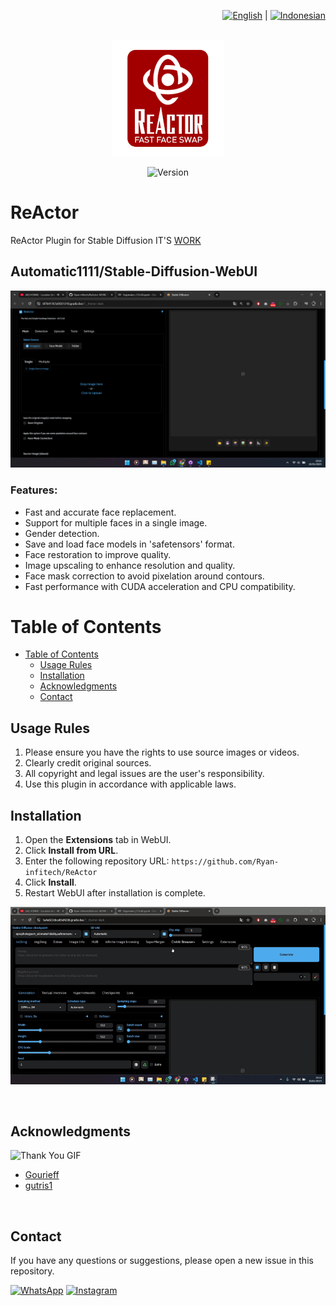 <div align="right">

<a href="README.md"><img src="https://flagcdn.com/w40/gb.png" width="25" alt="English"></a> |
<a href="README-ID.md"><img src="https://flagcdn.com/w40/id.png" width="20" alt="Indonesian"></a>

</div>

<br>

<div align="center">

  <img src="./example/ReActor_logo_red.png" alt="logo" width="180px"/>
    
  ![Version](https://img.shields.io/badge/version-0.7.1-green?style=for-the-badge&labelColor=darkgreen)
  
  </div>

# ReActor
ReActor Plugin for Stable Diffusion IT'S [WORK]()


## Automatic1111/Stable-Diffusion-WebUI

![img.png](./example/SS.png)

### Features:
- Fast and accurate face replacement.
- Support for multiple faces in a single image.
- Gender detection.
- Save and load face models in 'safetensors' format.
- Face restoration to improve quality.
- Image upscaling to enhance resolution and quality.
- Face mask correction to avoid pixelation around contours.
- Fast performance with CUDA acceleration and CPU compatibility.

# Table of Contents

- [Table of Contents](#table-of-contents)
  - [Usage Rules](#usage-rules)
  - [Installation](#installation)
  - [Acknowledgments](#acknowledgments)
  - [Contact](#contact)

## Usage Rules

1. Please ensure you have the rights to use source images or videos.
2. Clearly credit original sources.
3. All copyright and legal issues are the user's responsibility.
4. Use this plugin in accordance with applicable laws.

## Installation

1. Open the **Extensions** tab in WebUI.
2. Click **Install from URL**.
3. Enter the following repository URL:
   `https://github.com/Ryan-infitech/ReActor`
4. Click **Install**.
5. Restart WebUI after installation is complete.

![](./example/ReActor.gif)

<br>

## Acknowledgments
![Thank You GIF](https://media4.giphy.com/media/ZfK4cXKJTTay1Ava29/giphy.gif?cid=6c09b952odurgb7iclkvxa1km6e4zfjvvknktsjkmzqcx3oy&ep=v1_internal_gif_by_id&rid=giphy.gif&ct=g)

- [Gourieff](https://github.com/Gourieff)
- [gutris1](https://github.com/gutris1)

<br>

## Contact

If you have any questions or suggestions, please open a new issue in this repository.

[![WhatsApp](https://img.shields.io/badge/WhatsApp-25D366?style=for-the-badge&logo=whatsapp&logoColor=white)](https://wa.me/6285157517798)
[![Instagram](https://img.shields.io/badge/Instagram-E4405F?style=for-the-badge&logo=instagram&logoColor=white)](https://www.instagram.com/ryan.septiawan__/)
